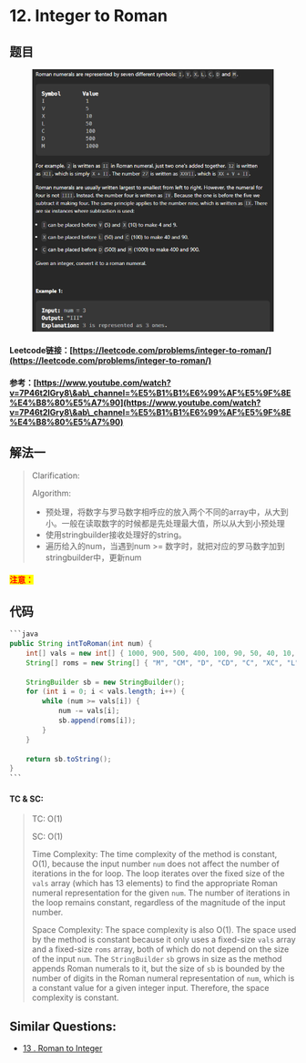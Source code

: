 # 12. Integer to Roman

## 题目

<figure><img src="../../.gitbook/assets/image (3) (1) (1) (1) (1) (1) (1) (1) (1).png" alt=""><figcaption></figcaption></figure>

#### Leetcode链接：[https://leetcode.com/problems/integer-to-roman/](https://leetcode.com/problems/integer-to-roman/)

#### 参考：[https://www.youtube.com/watch?v=7P46t2lGry8\&ab\_channel=%E5%B1%B1%E6%99%AF%E5%9F%8E%E4%B8%80%E5%A7%90](https://www.youtube.com/watch?v=7P46t2lGry8\&ab\_channel=%E5%B1%B1%E6%99%AF%E5%9F%8E%E4%B8%80%E5%A7%90)

## 解法一

> Clarification:&#x20;
>
> Algorithm:&#x20;
>
> * 预处理，将数字与罗马数字相呼应的放入两个不同的array中，从大到小。一般在读取数字的时候都是先处理最大值，所以从大到小预处理
> * 使用stringbuilder接收处理好的string。
> * 遍历给入的num，当遇到num >= 数字时，就把对应的罗马数字加到stringbuilder中，更新num

#### <mark style="color:red;">注意：</mark>

## 代码

````java
```java
public String intToRoman(int num) {
    int[] vals = new int[] { 1000, 900, 500, 400, 100, 90, 50, 40, 10, 9, 5, 4, 1 };
    String[] roms = new String[] { "M", "CM", "D", "CD", "C", "XC", "L", "XL", "X", "IX", "V", "IV", "I" };

    StringBuilder sb = new StringBuilder();
    for (int i = 0; i < vals.length; i++) {
        while (num >= vals[i]) {
            num -= vals[i];
            sb.append(roms[i]);
        }
    } 

    return sb.toString();
}
```
````

#### TC & SC:&#x20;

> TC: O(1)
>
> SC: O(1)
>
> Time Complexity: The time complexity of the method is constant, O(1), because the input number `num` does not affect the number of iterations in the for loop. The loop iterates over the fixed size of the `vals` array (which has 13 elements) to find the appropriate Roman numeral representation for the given `num`. The number of iterations in the loop remains constant, regardless of the magnitude of the input number.
>
> Space Complexity: The space complexity is also O(1). The space used by the method is constant because it only uses a fixed-size `vals` array and a fixed-size `roms` array, both of which do not depend on the size of the input `num`. The `StringBuilder` `sb` grows in size as the method appends Roman numerals to it, but the size of `sb` is bounded by the number of digits in the Roman numeral representation of `num`, which is a constant value for a given integer input. Therefore, the space complexity is constant.

## **Similar Questions:**&#x20;

* [13 . Roman to Integer](13.-roman-to-integer.md)
